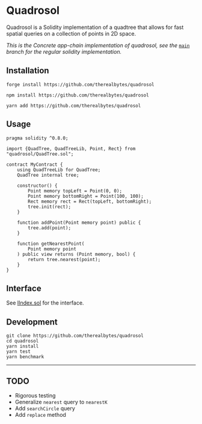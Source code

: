 # Quadrosol

Quadrosol is a Solidity implementation of a quadtree that allows for fast spatial queries on a collection of points in 2D space.

*This is the Concrete app-chain implementation of quadrosol, see the* [`main`](https://github.com/therealbytes/quadrosol/tree/main) *branch for the regular solidity implementation.*

## Installation

`forge install https://github.com/therealbytes/quadrosol`

`npm install https://github.com/therealbytes/quadrosol`

`yarn add https://github.com/therealbytes/quadrosol`

## Usage

```solidity
pragma solidity ^0.8.0;

import {QuadTree, QuadTreeLib, Point, Rect} from "quadrosol/QuadTree.sol";

contract MyContract {
    using QuadTreeLib for QuadTree;
    QuadTree internal tree;

    constructor() {
        Point memory topLeft = Point(0, 0);
        Point memory bottomRight = Point(100, 100);
        Rect memory rect = Rect(topLeft, bottomRight);
        tree.init(rect);
    }

    function addPoint(Point memory point) public {
        tree.add(point);
    }

    function getNearestPoint(
        Point memory point
    ) public view returns (Point memory, bool) {
        return tree.nearest(point);
    }
}
```

## Interface

See [IIndex.sol](src/interfaces/IIndex.sol) for the interface.

## Development

```
git clone https://github.com/therealbytes/quadrosol
cd quadrosol
yarn install
yarn test
yarn benchmark
```

-------

## TODO

- Rigorous testing
- Generalize `nearest` query to `nearestK`
- Add `searchCircle` query
- Add `replace` method
